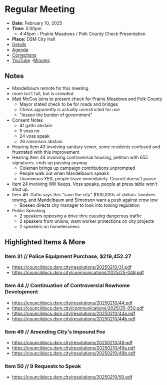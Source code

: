 # Regular Meeting

- **Date:** February 10, 2025
- **Time:** 5:00pm
    - 4:45pm - Prairie Meadows / Polk County Check Presentation
- **Place:** DSM City Hall
- [Details](https://www.dsm.city/citycouncil_detail_T60_R3206.php)
- [Agenda](https://councildocs.dsm.city/agendas/ag20250210.pdf)
- [Corrections](https://councildocs.dsm.city/corrections/20250210%20cap.pdf)
- [YouTube](https://youtube.com/live/D-y6ky19bB0)
 -[Minutes](https://councildocs.dsm.city/minutes/as20250210.pdf)

## Notes

- Mandelbaum remote for this meeting
- room isn't full, but is crowded
- Matt McCoy joins to present check for Prairie Meadows and Polk County
    - Mayor stated check to be for roads and bridges
    - Check apparently is actually unrestricted for use
    - "lessen the burden of government"
- Consent Notes
    - 4f gatto abstain
    - 5 voss no
    - 24 voss speak
    - 26 simonson abstain
- Hearing Item 43 involving sanitary sewer, some residents confused and frustrated with this improvement
- Hearing Item 44 involving controversial housing, petition with 655 signatures. ends up passing anyway
    - Coleman brings up campaign contributions unprompted
    - People walk out when Mandelbaum speaks
    - Unanimous YES, people leave immediately. Council doesn't pause
- Item 24 involving Will Keeps. Voss speaks, people at press table won't shut up. 
- Item 49. Gatto says this "save the city" $100,000s of dollars. Involves towing, and Mandelbaum and Simonson want a push against crow tow
    - Boesen directs city manager to look into towing regulation
- Public Speaking
    - 2 speakers opposing a drive thru causing dangerous traffic
    - 2 speakers from unions, want worker protections on city projects
    - 2 speakers on homelessness

## Highlighted Items & More

### Item 31 // Police Equipment Purchase, $219,452.27

- https://councildocs.dsm.city/resolutions/20250210/31.pdf
- https://councildocs.dsm.city/communications/2025/25-048.pdf

### Item 44 // Continuation of Controversial Rowhome Development

- https://councildocs.dsm.city/resolutions/20250210/44.pdf
- https://councildocs.dsm.city/communications/2025/25-050.pdf
- https://councildocs.dsm.city/resolutions/20250210/44a.pdf
- https://councildocs.dsm.city/resolutions/20250210/44b.pdf

### Item 49 // Amending City's Impound Fee

- https://councildocs.dsm.city/resolutions/20250210/49.pdf
- https://councildocs.dsm.city/resolutions/20250210/49a.pdf
- https://councildocs.dsm.city/resolutions/20250210/49b.pdf

### Item 50 // 9 Requests to Speak

- https://councildocs.dsm.city/resolutions/20250210/50.pdf
